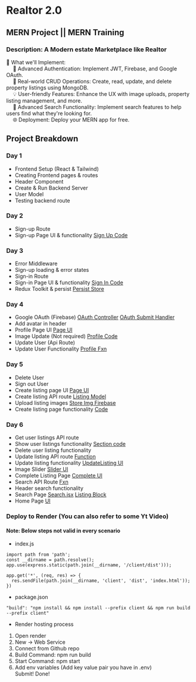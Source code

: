 # Realtor 2.0
## MERN Project || MERN Training
### Description: A Modern estate Marketplace like Realtor

📌 What we'll Implement:\
&emsp; 🔑 Advanced Authentication: Implement JWT, Firebase, and Google OAuth.\
&emsp; 🏡 Real-world CRUD Operations: Create, read, update, and delete property listings using MongoDB.\
&emsp; 💡 User-friendly Features: Enhance the UX with image uploads, property listing management, and more.\
&emsp; 🚀 Advanced Search Functionality: Implement search features to help users find what they're looking for.\
&emsp; 🌐 Deployment: Deploy your MERN app for free.

## Project Breakdown

### Day 1
- Frontend Setup (React & Tailwind)
- Creating Frontend pages & routes
- Header Component
- Create & Run Backend Server
- User Model
- Testing backend route

### Day 2
- Sign-up Route
- Sign-up Page UI & functionality <a href="https://github.com/utkarshgoel10/Realtor_MERN/blob/main/Project%20Material/SignUp.jsx">Sign Up Code</a>

### Day 3
- Error Middleware
- Sign-up loading & error states
- Sign-in Route
- Sign-in Page UI & functionality <a href="https://github.com/utkarshgoel10/Realtor_MERN/blob/main/Project%20Material/SignIn.jsx">Sign In Code</a>
- Redux Toolkit & persist <a href="https://github.com/utkarshgoel10/Realtor_MERN/blob/main/Project%20Material/store.js">Persist Store</a>

### Day 4
- Google OAuth (Firebase) <a href="https://github.com/utkarshgoel10/Realtor_MERN/blob/main/Project%20Material/OAuthController.js">OAuth Controller</a> <a href="https://github.com/utkarshgoel10/Realtor_MERN/blob/main/Project%20Material/OAuth-HandleClick.jsx">OAuth Submit Handler</a>
- Add avatar in header
- Profile Page UI <a href="https://github.com/utkarshgoel10/Realtor_MERN/blob/main/Project%20Material/Profile.jsx">Page UI</a>
- Image Update (Not required) <a href="https://github.com/utkarshgoel10/Realtor_MERN/blob/main/Project%20Material/ImageUpload(Profile).jsx">Profile Code</a>
- Update User (Api Route)
- Update User Functionality <a href="https://github.com/utkarshgoel10/Realtor_MERN/blob/main/Project%20Material/UpdateFunctionality.jsx">Profile Fxn</a>

### Day 5
- Delete User
- Sign out User
- Create listing page UI <a href="https://github.com/utkarshgoel10/Realtor_MERN/blob/main/Project%20Material/CreateListing.jsx">Page UI</a>
- Create listing API route <a href="https://github.com/utkarshgoel10/Realtor_MERN/blob/main/Project%20Material/listing.model.js">Listing Model</a>
- Upload listing images <a href="https://github.com/utkarshgoel10/Realtor_MERN/blob/main/Project%20Material/storeListingImage.js">Store Img Firebase</a>
- Create listing page functionality <a href="https://github.com/utkarshgoel10/Realtor_MERN/blob/main/Project%20Material/listFxn.jsx">Code</a>

### Day 6
- Get user listings API route
- Show user listings functionality <a href="https://github.com/utkarshgoel10/Realtor_MERN/blob/main/Project%20Material/showListing.jsx">Section code</a>
- Delete user listing functionality
- Update listing API route <a href="https://github.com/utkarshgoel10/Realtor_MERN/blob/main/Project%20Material/updateListingFxn.js">Function</a>
- Update listing functionality <a href="https://github.com/utkarshgoel10/Realtor_MERN/blob/main/Project%20Material/updateListing.jsx">UpdateListing UI</a>
- Image Slider <a href="https://github.com/utkarshgoel10/Realtor_MERN/blob/main/Project%20Material/Slider.js">Slider UI</a>
- Complete Listing Page <a href="https://github.com/utkarshgoel10/Realtor_MERN/blob/main/Project%20Material/completeListing.jsx">Complete UI</a>
- Search API Route <a href="https://github.com/utkarshgoel10/Realtor_MERN/blob/main/Project%20Material/getListings.jsx">Fxn</a>
- Header search functionality
- Search Page <a href="https://github.com/utkarshgoel10/Realtor_MERN/blob/main/Project%20Material/searchUI.jsx">Search.jsx</a> <a href="https://github.com/utkarshgoel10/Realtor_MERN/blob/main/Project%20Material/listingItem.jsx">Listing Block</a>
- Home Page <a href="https://github.com/utkarshgoel10/Realtor_MERN/blob/main/Project%20Material/HomeUI.jsx">UI</a>

### Deploy to Render (You can also refer to some Yt Video)
#### Note: Below steps not valid in every scenario
- index.js
```
import path from 'path';
const __dirname = path.resolve();
app.use(express.static(path.join(__dirname, '/client/dist')));

app.get('*', (req, res) => {
  res.sendFile(path.join(__dirname, 'client', 'dist', 'index.html'));
})
```
- package.json
```
"build": "npm install && npm install --prefix client && npm run build --prefix client"
```
- Render hosting process
1. Open render
2. New -> Web Service
3. Connect from Github repo
4. Build Command: npm run build
5. Start Command: npm start
6. Add env variables (Add key value pair you have in .env)
<br/>Submit! Done!
